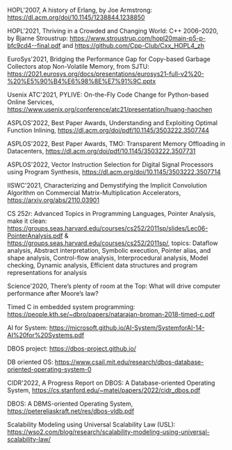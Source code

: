 HOPL'2007, A history of Erlang, by Joe Armstrong: <https://dl.acm.org/doi/10.1145/1238844.1238850>

HOPL'2021, Thriving in a Crowded and Changing World: C++ 2006–2020, by Bjarne Stroustrup: <https://www.stroustrup.com/hopl20main-p5-p-bfc9cd4--final.pdf> and <https://github.com/Cpp-Club/Cxx_HOPL4_zh>

EuroSys'2021, Bridging the Performance Gap for Copy-based Garbage Collectors atop Non-Volatile Memory, from SJTU: <https://2021.eurosys.org/docs/presentations/eurosys21-full-v2%20-%20%E5%90%B4%E6%98%8E%E7%91%9C.pptx>

Usenix ATC'2021, PYLIVE: On-the-Fly Code Change for Python-based Online Services, <https://www.usenix.org/conference/atc21/presentation/huang-haochen>

ASPLOS'2022, Best Paper Awards, Understanding and Exploiting Optimal Function Inlining, <https://dl.acm.org/doi/pdf/10.1145/3503222.3507744>

ASPLOS'2022, Best Paper Awards, TMO: Transparent Memory Offloading in Datacenters, <https://dl.acm.org/doi/pdf/10.1145/3503222.3507731>

ASPLOS'2022, Vector Instruction Selection for Digital Signal Processors using Program Synthesis, <https://dl.acm.org/doi/10.1145/3503222.3507714>

IISWC'2021, Characterizing and Demystifying the Implicit Convolution Algorithm on Commercial Matrix-Multiplication Accelerators, <https://arxiv.org/abs/2110.03901>

CS 252r: Advanced Topics in Programming Languages, Pointer Analysis, make it clean: <https://groups.seas.harvard.edu/courses/cs252/2011sp/slides/Lec06-PointerAnalysis.pdf> & <https://groups.seas.harvard.edu/courses/cs252/2011sp/>, topics: Dataflow analysis, Abstract interpretation, Symbolic execution, Pointer alias, and shape analysis, Control-flow analysis, Interprocedural analysis, Model checking, Dynamic analysis, Efficient data structures and program representations for analysis

Science'2020, There’s plenty of room at the Top: What will drive computer performance after Moore’s law?

Timed C in embedded system programming: <https://people.kth.se/~dbro/papers/natarajan-broman-2018-timed-c.pdf>

AI for System: <https://microsoft.github.io/AI-System/SystemforAI-14-AI%20for%20Systems.pdf>

DBOS project: <https://dbos-project.github.io/>

DB oriented OS: <https://www.csail.mit.edu/research/dbos-database-oriented-operating-system-0>

CIDR'2022, A Progress Report on DBOS: A Database-oriented Operating System, <https://cs.stanford.edu/~matei/papers/2022/cidr_dbos.pdf>

DBOS: A DBMS-oriented Operating System, https://petereliaskraft.net/res/dbos-vldb.pdf

Scalability Modeling using Universal Scalability Law (USL): <https://wso2.com/blog/research/scalability-modeling-using-universal-scalability-law/>
